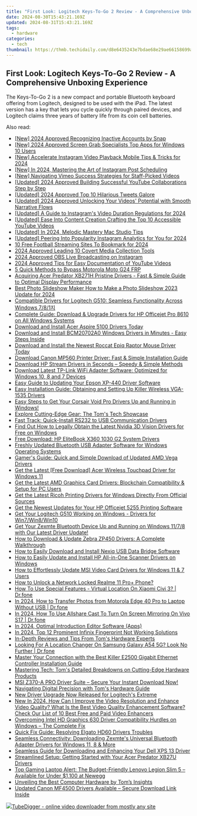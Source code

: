 ```yaml
---
title: "First Look: Logitech Keys-To-Go 2 Review - A Comprehensive Unboxing Experience"
date: 2024-08-30T15:43:21.169Z
updated: 2024-08-31T15:43:21.169Z
tags:
  - hardware
categories:
  - tech
thumbnail: https://thmb.techidaily.com/d8e6435243e7bdae68e29ae66158699a00161b12482bc1fecd3d439c888dea97.png
---
```


## First Look: Logitech Keys-To-Go 2 Review - A Comprehensive Unboxing Experience

The Keys-To-Go 2 is a new compact and portable Bluetooth keyboard offering from Logitech, designed to be used with the iPad. The latest version has a key that lets you cycle quickly through paired devices, and Logitech claims three years of battery life from its coin cell batteries.

<ins class="adsbygoogle"
     style="display:block"
     data-ad-format="autorelaxed"
     data-ad-client="ca-pub-7571918770474297"
     data-ad-slot="1223367746"></ins>



<ins class="adsbygoogle"
     style="display:block"
     data-ad-client="ca-pub-7571918770474297"
     data-ad-slot="8358498916"
     data-ad-format="auto"
     data-full-width-responsive="true"></ins>

<span class="atpl-alsoreadstyle">Also read:</span>
<div><ul>
<li><a href="https://snapchat-videos.techidaily.com/new-2024-approved-recognizing-inactive-accounts-by-snap/"><u>[New] 2024 Approved  Recognizing Inactive Accounts by Snap</u></a></li>
<li><a href="https://video-screen-grab.techidaily.com/new-2024-approved-screen-grab-specialists-top-apps-for-windows-10-users/"><u>[New] 2024 Approved  Screen Grab Specialists  Top Apps for Windows 10 Users</u></a></li>
<li><a href="https://instagram-clips.techidaily.com/new-accelerate-instagram-video-playback-mobile-tips-and-tricks-for-2024/"><u>[New] Accelerate Instagram Video Playback  Mobile Tips & Tricks for 2024</u></a></li>
<li><a href="https://instagram-video-files.techidaily.com/new-in-2024-mastering-the-art-of-instagram-post-scheduling/"><u>[New] In 2024, Mastering the Art of Instagram Post Scheduling</u></a></li>
<li><a href="https://vimeo-videos.techidaily.com/new-navigating-vimeo-success-strategies-for-staff-picked-videos/"><u>[New] Navigating Vimeo Success  Strategies for Staff-Picked Videos</u></a></li>
<li><a href="https://facebook-record-videos.techidaily.com/updated-2024-approved-building-successful-youtube-collaborations-step-by-step/"><u>[Updated] 2024 Approved  Building Successful YouTube Collaborations Step by Step</u></a></li>
<li><a href="https://twitter-videos.techidaily.com/updated-2024-approved-top-10-hilarious-tweets-galore/"><u>[Updated] 2024 Approved  Top 10 Hilarious Tweets Galore</u></a></li>
<li><a href="https://fox-access.techidaily.com/updated-2024-approved-unlocking-your-videos-potential-with-smooth-narrative-flows/"><u>[Updated] 2024 Approved  Unlocking Your Videos' Potential with Smooth Narrative Flows</u></a></li>
<li><a href="https://instagram-videos.techidaily.com/updated-a-guide-to-instagrams-video-duration-regulations-for-2024/"><u>[Updated] A Guide to Instagram's Video Duration Regulations for 2024</u></a></li>
<li><a href="https://youtube-clips.techidaily.com/updated-ease-into-content-creation-crafting-the-top-10-accessible-youtube-videos/"><u>[Updated] Ease Into Content Creation  Crafting the Top 10 Accessible YouTube Videos</u></a></li>
<li><a href="https://screen-video-capture.techidaily.com/updated-in-2024-melodic-mastery-mac-studio-tips/"><u>[Updated] In 2024, Melodic Mastery  Mac Studio Tips</u></a></li>
<li><a href="https://instagram-clips.techidaily.com/updated-peering-into-popularity-instagram-analytics-for-you-for-2024/"><u>[Updated] Peering Into Popularity  Instagram Analytics for You for 2024</u></a></li>
<li><a href="https://ai-live-streaming.techidaily.com/10-free-football-streaming-sites-to-bookmark-for-2024/"><u>10 Free Football Streaming Sites To Bookmark for 2024</u></a></li>
<li><a href="https://facebook-video-content.techidaily.com/2024-approved-leading-10-covert-media-collection-tools/"><u>2024 Approved  Leading 10 Covert Media Collection Tools</u></a></li>
<li><a href="https://video-screen-grab.techidaily.com/2024-approved-obs-live-broadcasting-on-instagram/"><u>2024 Approved  OBS Live Broadcasting on Instagram</u></a></li>
<li><a href="https://screen-mirroring-recording.techidaily.com/2024-approved-tips-for-easy-documentation-of-youtube-videos/"><u>2024 Approved  Tips for Easy Documentation of YouTube Videos</u></a></li>
<li><a href="https://android-frp.techidaily.com/5-quick-methods-to-bypass-motorola-moto-g24-frp-by-drfone-android/"><u>5 Quick Methods to Bypass Motorola Moto G24 FRP</u></a></li>
<li><a href="https://hardware-help.techidaily.com/acquiring-acer-predator-xb271h-pristine-drivers-fast-and-simple-guide-to-optimal-display-performance/"><u>Acquiring Acer Predator XB271H Pristine Drivers - Fast & Simple Guide to Optimal Display Performance</u></a></li>
<li><a href="https://meme-emoji.techidaily.com/best-photo-slideshow-maker-how-to-make-a-photo-slideshow-2023-update-for-2024/"><u>Best Photo Slideshow Maker How to Make a Photo Slideshow 2023 Update for 2024</u></a></li>
<li><a href="https://hardware-help.techidaily.com/compatible-drivers-for-logitech-g510-seamless-functionality-across-windows-781/"><u>Compatible Drivers for Logitech G510: Seamless Functionality Across Windows 7/8/1지</u></a></li>
<li><a href="https://hardware-help.techidaily.com/complete-guide-download-and-upgrade-drivers-for-hp-officejet-pro-8610-on-all-windows-systems/"><u>Complete Guide: Download & Upgrade Drivers for HP Officejet Pro 8610 on All Windows Systems</u></a></li>
<li><a href="https://hardware-help.techidaily.com/download-and-install-acer-aspire-5100-drivers-today/"><u>Download and Install Acer Aspire 5100 Drivers Today</u></a></li>
<li><a href="https://hardware-help.techidaily.com/download-and-install-bcm20702a0-windows-drivers-in-minutes-easy-steps-inside/"><u>Download and Install BCM20702A0 Windows Drivers in Minutes - Easy Steps Inside</u></a></li>
<li><a href="https://hardware-help.techidaily.com/download-and-install-the-newest-roccat-epiq-raptor-mouse-driver-today/"><u>Download and Install the Newest Roccat Epiq Raptor Mouse Driver Today</u></a></li>
<li><a href="https://hardware-help.techidaily.com/download-canon-mp560-printer-driver-fast-and-simple-installation-guide/"><u>Download Canon MP560 Printer Driver: Fast & Simple Installation Guide</u></a></li>
<li><a href="https://hardware-help.techidaily.com/download-hp-stream-drivers-in-seconds-speedy-and-simple-methods/"><u>Download HP Stream Drivers in Seconds – Speedy & Simple Methods</u></a></li>
<li><a href="https://hardware-help.techidaily.com/download-latest-tp-link-wifi-adapter-software-optimized-for-windows-10-8-and-7-devices/"><u>Download Latest TP-Link WiFi Adapter Software: Optimized for Windows 10, 8 and 7 Devices</u></a></li>
<li><a href="https://hardware-help.techidaily.com/easy-guide-to-updating-your-epson-xp-440-driver-software/"><u>Easy Guide to Updating Your Epson XP-440 Driver Software</u></a></li>
<li><a href="https://hardware-help.techidaily.com/easy-installation-guide-obtaining-and-setting-up-killer-wireless-vga-1535-drivers/"><u>Easy Installation Guide: Obtaining and Setting Up Killer Wireless VGA-1535 Drivers</u></a></li>
<li><a href="https://hardware-help.techidaily.com/1722967366446-easy-steps-to-get-your-corsair-void-pro-drivers-up-and-running-in-windows/"><u>Easy Steps to Get Your Corsair Void Pro Drivers Up and Running in Windows!</u></a></li>
<li><a href="https://hardware-help.techidaily.com/explore-cutting-edge-gear-the-toms-tech-showcase/"><u>Explore Cutting-Edge Gear: The Tom's Tech Showcase</u></a></li>
<li><a href="https://hardware-help.techidaily.com/fast-track-quick-install-rs232-to-usb-communication-drivers/"><u>Fast Track: Quick-Install RS232 to USB Communication Drivers</u></a></li>
<li><a href="https://hardware-help.techidaily.com/find-out-how-to-legally-obtain-the-latest-nvidia-3d-vision-drivers-for-free-on-windows/"><u>Find Out How to Legally Obtain the Latest Nvidia 3D Vision Drivers for Free on Windows</u></a></li>
<li><a href="https://hardware-help.techidaily.com/free-download-hp-elitebook-x360-1030-g2-system-drivers/"><u>Free Download: HP EliteBook X360 1030 G2 System Drivers</u></a></li>
<li><a href="https://hardware-updates.techidaily.com/freshly-updated-bluetooth-usb-adapter-software-for-windows-operating-systems/"><u>Freshly Updated Bluetooth USB Adapter Software for Windows Operating Systems</u></a></li>
<li><a href="https://techidaily.com/gamers-guide-quick-and-simple-download-of-updated-amd-vega-drivers/"><u>Gamer's Guide: Quick and Simple Download of Updated AMD Vega Drivers</u></a></li>
<li><a href="https://hardware-help.techidaily.com/get-the-latest-free-download-acer-wireless-touchpad-driver-for-windows-11/"><u>Get the Latest [Free Download] Acer Wireless Touchpad Driver for Windows 11</u></a></li>
<li><a href="https://hardware-help.techidaily.com/get-the-latest-amd-graphics-card-drivers-blockchain-compatibility-and-setup-for-pc-users/"><u>Get the Latest AMD Graphics Card Drivers: Blockchain Compatibility & Setup for PC Users</u></a></li>
<li><a href="https://hardware-help.techidaily.com/get-the-latest-ricoh-printing-drivers-for-windows-directly-from-official-sources/"><u>Get the Latest Ricoh Printing Drivers for Windows Directly From Official Sources</u></a></li>
<li><a href="https://hardware-help.techidaily.com/get-the-newest-updates-for-your-hp-officejet-5255-printing-software/"><u>Get the Newest Updates for Your HP Officejet 5255 Printing Software</u></a></li>
<li><a href="https://hardware-help.techidaily.com/get-your-logitech-g510-working-on-windows-drivers-for-win7win8win10/"><u>Get Your Logitech G510 Working on Windows - Drivers for Win7/Win8/Win10</u></a></li>
<li><a href="https://hardware-help.techidaily.com/1722975516817-get-your-zexmte-bluetooth-device-up-and-running-on-windows-1178-with-our-latest-driver-update/"><u>Get Your Zexmte Bluetooth Device Up and Running on Windows 11/7/8 with Our Latest Driver Update!</u></a></li>
<li><a href="https://hardware-help.techidaily.com/how-to-download-and-update-zebra-zp450-drivers-a-complete-walkthrough/"><u>How to Download & Update Zebra ZP450 Drivers: A Complete Walkthrough</u></a></li>
<li><a href="https://hardware-help.techidaily.com/how-to-easily-download-and-install-nexiq-usb-data-bridge-software/"><u>How to Easily Download and Install Nexiq USB Data Bridge Software</u></a></li>
<li><a href="https://hardware-help.techidaily.com/how-to-easily-update-and-install-hp-all-in-one-scanner-drivers-on-windows/"><u>How to Easily Update and Install HP All-in-One Scanner Drivers on Windows</u></a></li>
<li><a href="https://hardware-help.techidaily.com/how-to-effortlessly-update-msi-video-card-drivers-for-windows-11-and-7-users/"><u>How to Effortlessly Update MSI Video Card Drivers for Windows 11 & 7 Users</u></a></li>
<li><a href="https://easy-unlock-android.techidaily.com/how-to-unlock-a-network-locked-realme-11-proplus-phone-by-drfone-android/"><u>How to Unlock a Network Locked Realme 11 Pro+ Phone?</u></a></li>
<li><a href="https://change-location.techidaily.com/how-to-use-special-features-virtual-location-on-xiaomi-civi-3-drfone-by-drfone-virtual-android/"><u>How To Use Special Features - Virtual Location On Xiaomi Civi 3? | Dr.fone</u></a></li>
<li><a href="https://android-transfer.techidaily.com/in-2024-how-to-transfer-photos-from-motorola-edge-40-pro-to-laptop-without-usb-drfone-by-drfone-transfer-from-android-transfer-from-android/"><u>In 2024, How to Transfer Photos from Motorola Edge 40 Pro to Laptop Without USB | Dr.fone</u></a></li>
<li><a href="https://screen-mirror.techidaily.com/in-2024-how-to-use-allshare-cast-to-turn-on-screen-mirroring-on-vivo-s17-drfone-by-drfone-android/"><u>In 2024, How To Use Allshare Cast To Turn On Screen Mirroring On Vivo S17 | Dr.fone</u></a></li>
<li><a href="https://extra-skills.techidaily.com/in-2024-optimal-introduction-editor-software-apps/"><u>In 2024, Optimal Introduction Editor Software (Apps)</u></a></li>
<li><a href="https://unlock-android.techidaily.com/in-2024-top-12-prominent-infinix-fingerprint-not-working-solutions-by-drfone-android/"><u>In 2024, Top 12 Prominent Infinix Fingerprint Not Working Solutions</u></a></li>
<li><a href="https://hardware-help.techidaily.com/in-depth-reviews-and-tips-from-toms-hardware-experts/"><u>In-Depth Reviews and Tips From Tom's Hardware Experts</u></a></li>
<li><a href="https://fake-location.techidaily.com/looking-for-a-location-changer-on-samsung-galaxy-a54-5g-look-no-further-drfone-by-drfone-virtual-android/"><u>Looking For A Location Changer On Samsung Galaxy A54 5G? Look No Further | Dr.fone</u></a></li>
<li><a href="https://hardware-help.techidaily.com/master-your-connection-with-the-best-killer-e2500-gigabit-ethernet-controller-installation-guide/"><u>Master Your Connection with the Best Killer E2500 Gigabit Ethernet Controller Installation Guide</u></a></li>
<li><a href="https://hardware-help.techidaily.com/mastering-tech-toms-detailed-breakdowns-on-cutting-edge-hardware-products/"><u>Mastering Tech: Tom's Detailed Breakdowns on Cutting-Edge Hardware Products</u></a></li>
<li><a href="https://hardware-help.techidaily.com/msi-z370-a-pro-driver-suite-secure-your-instant-download-now/"><u>MSI Z370-A PRO Driver Suite – Secure Your Instant Download Now!</u></a></li>
<li><a href="https://hardware-help.techidaily.com/navigating-digital-precision-with-toms-hardware-guide/"><u>Navigating Digital Precision with Tom's Hardware Guide</u></a></li>
<li><a href="https://hardware-help.techidaily.com/new-driver-upgrade-now-released-for-logitechs-extreme/"><u>New Driver Upgrade Now Released for Logitech's Extreme</u></a></li>
<li><a href="https://ai-video-apps.techidaily.com/new-in-2024-how-can-i-improve-the-video-resolution-and-enhance-video-quality-what-is-the-best-video-quality-enhancement-software-check-our-list-of-10-best-f/"><u>New In 2024, How Can I Improve the Video Resolution and Enhance Video Quality? What Is the Best Video Quality Enhancement Software? Check Our List of 10 Best Free and Paid Video Enhancers</u></a></li>
<li><a href="https://hardware-help.techidaily.com/overcoming-intel-hd-graphics-630-driver-compatibility-hurdles-on-windows-the-complete-fix/"><u>Overcoming Intel HD Graphics 630 Driver Compatibility Hurdles on Windows – The Complete Fix</u></a></li>
<li><a href="https://hardware-help.techidaily.com/quick-fix-guide-resolving-elgato-hd60-drivers-troubles/"><u>Quick Fix Guide: Resolving Elgato HD60 Drivers Troubles</u></a></li>
<li><a href="https://hardware-help.techidaily.com/1722972880180-seamless-connectivity-downloading-zexmtes-universal-bluetooth-adapter-drivers-for-windows-11-8-and-more/"><u>Seamless Connectivity: Downloading Zexmte's Universal Bluetooth Adapter Drivers for Windows 11, 8 & More</u></a></li>
<li><a href="https://hardware-help.techidaily.com/seamless-guide-for-downloading-and-enhancing-your-dell-xps-13-driver/"><u>Seamless Guide for Downloading and Enhancing Your Dell XPS 13 Driver</u></a></li>
<li><a href="https://hardware-help.techidaily.com/streamlined-setup-getting-started-with-your-acer-predator-xb27u-drivers/"><u>Streamlined Setup: Getting Started with Your Acer Predator XB27U Drivers</u></a></li>
<li><a href="https://hardware-reviews.techidaily.com/1723862707918-top-gaming-laptop-alert-the-budget-friendly-lenovo-legion-slim-5-available-for-under-1100-at-newegg/"><u>Top Gaming Laptop Alert: The Budget-Friendly Lenovo Legion Slim 5 – Available for Under $1,100 at Newegg</u></a></li>
<li><a href="https://hardware-help.techidaily.com/unveiling-the-best-computer-hardware-by-toms-insights/"><u>Unveiling the Best Computer Hardware by Tom’s Insights</u></a></li>
<li><a href="https://hardware-help.techidaily.com/updated-canon-mf4500-drivers-available-secure-download-link-inside/"><u>Updated Canon MF4500 Drivers Available – Secure Download Link Inside</u></a></li>
</ul></div>

<!-- affiliate ads begin -->
<a href="https://secure.2checkout.com/order/checkout.php?PRODS=4572700&QTY=1&AFFILIATE=108875&CART=1"><img src="	https://www.tubedigger.com/wp-content/uploads/2020/08/tubedigger-software-new.png" border="0">TubeDigger - online video downloader from mostly any site</a>
<!-- affiliate ads end -->
